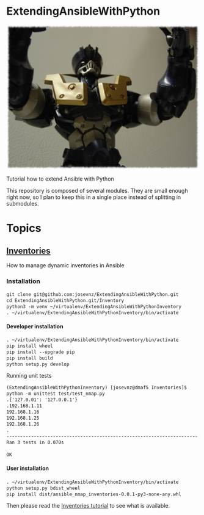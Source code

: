 # ExtendingAnsibleWithPython

![](mazinger-z.png)

Tutorial how to extend Ansible with Python

This repository is composed of several modules. They are small enough right now, so I plan to keep this in a single place 
instead of splitting in submodules.

# Topics
## [Inventories](Inventories/README.md)

How to manage dynamic inventories in Ansible

### Installation

```shell
git clone git@github.com:josevnz/ExtendingAnsibleWithPython.git
cd ExtendingAnsibleWithPython.git/Inventory
python3 -m venv ~/virtualenv/ExtendingAnsibleWithPythonInventory
. ~/virtualenv/ExtendingAnsibleWithPythonInventory/bin/activate
```

#### Developer installation
```shell
. ~/virtualenv/ExtendingAnsibleWithPythonInventory/bin/activate
pip install wheel
pip install --upgrade pip
pip install build
python setup.py develop
```

Running unit tests
```shell
(ExtendingAnsibleWithPythonInventory) [josevnz@dmaf5 Inventories]$ python -m unittest test/test_nmap.py 
.{'127.0.01': '127.0.0.1'}
.192.168.1.11
192.168.1.16
192.168.1.25
192.168.1.26
.
----------------------------------------------------------------------
Ran 3 tests in 0.070s

OK
```

#### User installation
```shell
. ~/virtualenv/ExtendingAnsibleWithPythonInventory/bin/activate
python setup.py bdist_wheel
pip install dist/ansible_nmap_inventories-0.0.1-py3-none-any.whl
```

Then please read the [Inventories tutorial](Inventories/README.md) to see what is available.


